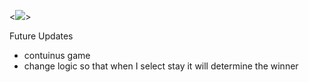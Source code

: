 <<img src=“///Users/kaylapowell/dev/Project/kpowell27.github.io/Project/index.html”>>


Future Updates
- contuinus game 
- change logic so that when I select stay it will determine the winner
